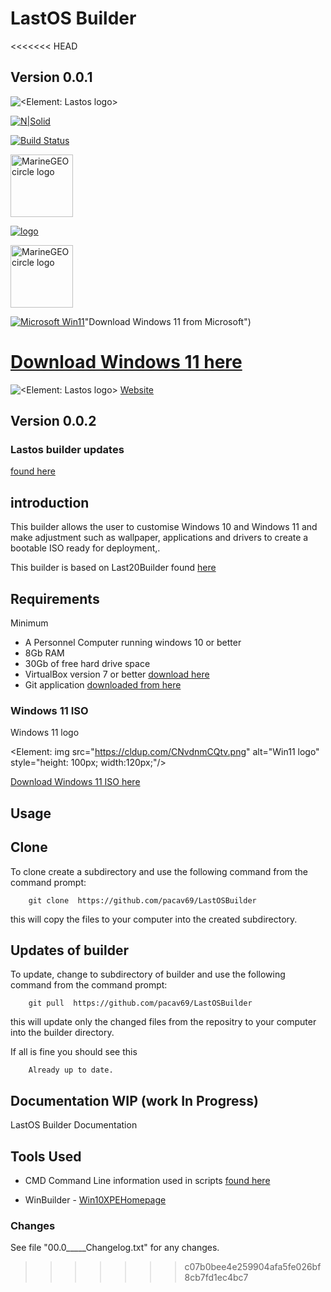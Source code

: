 # LastOS Builder

<<<<<<< HEAD
## Version 0.0.1


![<Element: Lastos logo>](<https://cldup.com/E21ACrr4ZJ.png?raw="true" width="100px"  height="100px">)

[![N|Solid](https://cldup.com/dTxpPi9lDf.thumb.png)](https://nodesource.com/products/nsolid)


[![Build Status](https://travis-ci.org/joemccann/dillinger.svg?branch=master)](https://travis-ci.org/joemccann/dillinger)



<!-- [![cavtronics logo](https://cldup.com/BhJv2ZU0rj.jpg)](http://www.cavtronics.com "cavtronics") -->


<!-- <img src="/assets/img/MarineGEO_logo.png" alt="MarineGEO circle logo" style="height: 100px; width:100px;"/> -->

<img src="https://seeklogo.com/images/G/Ghostbusters-logo-CC20C1F0CE-seeklogo.com.png" alt="MarineGEO circle logo" style="height: 100px; width:100px;"/>

[![logo](https://seeklogo.com/images/G/Ghostbusters-logo-CC20C1F0CE-seeklogo.com.png)](http://google.com.au/)
<!-- 
[![Win11 logo](<https://cldup.com/CNvdnmCQtv.png?raw="true" width="100px"  height="100px">)](https://www.microsoft.com/en-au/software-download/windows11)
 "Download Windows 11 here from Microsoft") -->

 
<!-- [![logo](<img src="https://cldup.com/CNvdnmCQtv.png" alt=" win11 logo" style="height: 100px; width:100px;"/>)] -->


<img src="https://seeklogo.com/images/G/Ghostbusters-logo-CC20C1F0CE-seeklogo.com.png" alt="MarineGEO circle logo" style="height: 100px; width:100px;"/>

<!-- !<img src="https://cldup.com/CNvdnmCQtv.png" alt=" win11 logo" style="height: 100px; width:100px;"/> -->

[![Microsoft Win11](https://cldup.com/CNvdnmCQtv.png)](https://www.microsoft.com/en-au/software-download/windows11)"Download Windows 11 from Microsoft")

<!-- [![cavtronics logo](https://cldup.com/BhJv2ZU0rj.jpg)](http://www.cavtronics.com "cavtronics") -->


<!-- 
[![Win11 logo](<https://cldup.com/CNvdnmCQtv.png?raw="true" width="100px"  height="100px">)](https://www.microsoft.com/en-au/software-download/windows11)
 "Download Windows 11 here from Microsoft") -->


[Download Windows 11 here](https://www.microsoft.com/en-au/software-download/windows11/)
=======
![<Element: Lastos logo>](<https://cldup.com/E21ACrr4ZJ.png?raw="true" width="100px"  height="100px">)
[Website ](http://www.lastos.org)

## Version 0.0.2

### Lastos builder updates

[found here](https://github.com/pacav69/lastosbuilder-updates)

 
## introduction

This builder allows the user to customise Windows 10 and Windows 11 and make
 adjustment such as wallpaper, applications and drivers to create a bootable ISO ready for deployment,\.

This builder is based on Last20Builder found [here](http://forum.lastos.org/index.php?threads/last20-ltsc-x64-2020-02.1866/)

## Requirements

Minimum

* A Personnel  Computer running windows 10 or better
* 8Gb RAM
* 30Gb of free hard drive space
* VirtualBox version 7 or better [download here](https://www.virtualbox.org/wiki/Downloads)
* Git application [downloaded from here](https://git-scm.com/downloads)

### Windows 11 ISO

Windows 11 logo

<Element: img src="https://cldup.com/CNvdnmCQtv.png" alt="Win11 logo" style="height: 100px; width:120px;"/>

[Download Windows 11 ISO here](https://www.microsoft.com/en-au/software-download/windows11/)


## Usage

## Clone

To clone create a subdirectory and use the following command from the command prompt:

        git clone  https://github.com/pacav69/LastOSBuilder

this will copy the files to your computer into the created subdirectory.

## Updates of builder

To update, change to subdirectory of builder and use the following command from the command prompt:

        git pull  https://github.com/pacav69/LastOSBuilder

this will update only the changed files from the repositry to your computer into the builder directory.

If all is fine you should see this

        Already up to date.

## Documentation WIP (work In Progress)

LastOS Builder Documentation

## Tools Used

* CMD Command Line information used in scripts [found here](https://ss64.com/nt/)

* WinBuilder - [Win10XPEHomepage](https://theoven.org/viewforum.php?f=14)

### Changes

See file "00.0_____Changelog.txt" for any changes.


>>>>>>> c07b0bee4e259904afa5fe026bf8cb7fd1ec4bc7

